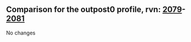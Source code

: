 ## Comparison for the outpost0 profile, rvn: [2079](https://github.com/PRO100KatYT/FortniteProfileRevisions/tree/main/profiles/outpost0/2079%20outpost0.json)-[2081](https://github.com/PRO100KatYT/FortniteProfileRevisions/tree/main/profiles/outpost0/2081%20outpost0.json)

No changes
